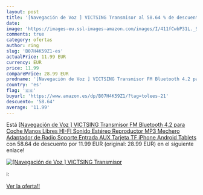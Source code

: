 ```yaml
---
layout: post
title: '[Navegación de Voz ] VICTSING Transmisor al 58.64 % de descuento'
date: 
image: 'https://images-eu.ssl-images-amazon.com/images/I/411fCwbP31L._SL200_.jpg'
comments: true
category: ofertas
author: ring
slug: 'B07H4K59Z1-es'
actualPrice: 11.99 EUR
currency: EUR
price: 11.99
comparePrice: 28.99 EUR
prodname: '[Navegación de Voz ] VICTSING Transmisor FM Bluetooth 4.2 para Coche Manos Libres HI-FI Sonido Estéreo Reproductor MP3 Mechero Adaptador de Radio Soporte Entrada AUX Tarjeta TF iPhone Android Tablets'
country: 'es'
flag: '🇪🇸'
buyurl: 'https://www.amazon.es/dp/B07H4K59Z1/?tag=tolees-21'
descuento: '58.64'
average: '11.99'
---
```


Está [[Navegación de Voz ] VICTSING Transmisor FM Bluetooth 4.2 para Coche Manos Libres HI-FI Sonido Estéreo Reproductor MP3 Mechero Adaptador de Radio Soporte Entrada AUX Tarjeta TF iPhone Android Tablets](https://www.amazon.es/dp/B07H4K59Z1/?tag=tolees-21) con 58.64 de descuento por 11.99 EUR (original: 28.99 EUR) en el siguiente enlace!

[![[Navegación de Voz ] VICTSING Transmisor](https://images-eu.ssl-images-amazon.com/images/I/411fCwbP31L._SL200_.jpg)](https://www.amazon.es/dp/B07H4K59Z1/?tag=tolees-21)

ℹ️:


[Ver la oferta!!](https://www.amazon.es/dp/B07H4K59Z1/?tag=tolees-21)
